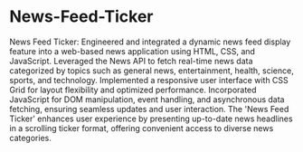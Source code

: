 # News-Feed-Ticker
News Feed Ticker: Engineered and integrated a dynamic news feed display feature into a web-based news application using HTML, CSS, and JavaScript. Leveraged the News API to fetch real-time news data categorized by topics such as general news, entertainment, health, science, sports, and technology. Implemented a responsive user interface with CSS Grid for layout flexibility and optimized performance. Incorporated JavaScript for DOM manipulation, event handling, and asynchronous data fetching, ensuring seamless updates and user interaction. The 'News Feed Ticker' enhances user experience by presenting up-to-date news headlines in a scrolling ticker format, offering convenient access to diverse news categories.
